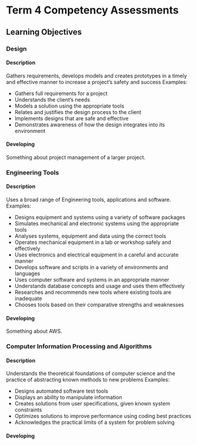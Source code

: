 # Term 4 Competency Assessments
## Learning Objectives

### Design
#### Description
Gathers requirements, develops models and creates prototypes in a timely and effective manner to increase a project’s safety and success
Examples:
* Gathers full requirements for a project
* Understands the client’s needs
* Models a solution using the appropriate tools
* Relates and justifies the design process to the client
* Implements designs that are safe and effective
* Demonstrates awareness of how the design integrates into its environment
	
#### Developing
Something about project management of a larger project.


### Engineering Tools
#### Description
Uses a broad range of Engineering tools, applications and software.
Examples:
* Designs equipment and systems using a variety of software packages
* Simulates mechanical and electronic systems using the appropriate tools
* Analyses systems, equipment and data using the correct tools
* Operates mechanical equipment in a lab or workshop safely and effectively
* Uses electronics and electrical equipment in a careful and accurate manner
* Develops software and scripts in a variety of environments and languages
* Uses computer software and systems in an appropriate manner
* Understands database concepts and usage and uses them effectively
* Researches and recommends new tools where existing tools are inadequate
* Chooses tools based on their comparative strengths and weaknesses
	
#### Developing
Something about AWS.


### Computer Information Processing and Algorithms
#### Description
Understands the theoretical foundations of computer science and the practice of abstracting known methods to new problems
Examples:
* Designs automated software test tools
* Displays an ability to manipulate information
* Creates solutions from user specifications, given known system constraints
* Optimizes solutions to improve performance using coding best practices
* Acknowledges the practical limits of a system for problem solving
	
#### Developing
